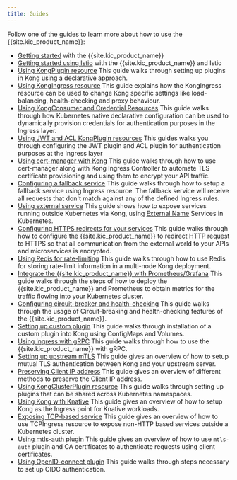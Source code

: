 ```yaml
---
title: Guides
---
```


Follow one of the guides to learn more about how to use
the {{site.kic_product_name}}:

- [Getting started](/kubernetes-ingress-controller/{{page.release}}/guides/getting-started/) with the {{site.kic_product_name}}
- [Getting started using Istio](/kubernetes-ingress-controller/{{page.release}}/guides/getting-started-istio/) with the {{site.kic_product_name}} and Istio
- [Using KongPlugin resource](/kubernetes-ingress-controller/{{page.release}}/guides/using-kongplugin-resource/)
  This guide walks through setting up plugins in Kong using a declarative
  approach.
- [Using KongIngress resource](/kubernetes-ingress-controller/{{page.release}}/guides/using-kongingress-resource/)
  This guide explains how the KongIngress resource can be used to change Kong
  specific settings like load-balancing, health-checking and proxy behaviour.
- [Using KongConsumer and Credential Resources](/kubernetes-ingress-controller/{{page.release}}/guides/using-consumer-credential-resource/)
  This guide walks through how Kubernetes native declarative configuration
  can be used to dynamically provision credentials for authentication purposes
  in the Ingress layer.
- [Using JWT and ACL KongPlugin resources](/kubernetes-ingress-controller/{{page.release}}/guides/configure-acl-plugin/)
  This guides walks you through configuring the JWT plugin and ACL plugin for
  authentication purposes at the Ingress layer
- [Using cert-manager with Kong](/kubernetes-ingress-controller/{{page.release}}/guides/cert-manager/)
  This guide walks through how to use cert-manager along with Kong Ingress
  Controller to automate TLS certificate provisioning and using them
  to encrypt your API traffic.
- [Configuring a fallback service](/kubernetes-ingress-controller/{{page.release}}/guides/configuring-fallback-service/)
  This guide walks through how to setup a fallback service using Ingress
  resource. The fallback service will receive all requests that don't
  match against any of the defined Ingress rules.
- [Using external service](/kubernetes-ingress-controller/{{page.release}}/guides/using-external-service/)
  This guide shows how to expose services running outside Kubernetes via Kong,
  using [External Name](https://kubernetes.io/docs/concepts/services-networking/service/#externalname)
  Services in Kubernetes.
- [Configuring HTTPS redirects for your services](/kubernetes-ingress-controller/{{page.release}}/guides/configuring-https-redirect/)
  This guide walks through how to configure the {{site.kic_product_name}} to
  redirect HTTP request to HTTPS so that all communication
  from the external world to your APIs and microservices is encrypted.
- [Using Redis for rate-limiting](/kubernetes-ingress-controller/{{page.release}}/guides/redis-rate-limiting/)
  This guide walks through how to use Redis for storing rate-limit information
  in a multi-node Kong deployment.
- [Integrate the {{site.kic_product_name}} with Prometheus/Grafana](/kubernetes-ingress-controller/{{page.release}}/guides/prometheus-grafana/)
  This guide walks through the steps of how to deploy the {{site.kic_product_name}}
  and Prometheus to obtain metrics for the traffic flowing into your
  Kubernetes cluster.
- [Configuring circuit-breaker and health-checking](/kubernetes-ingress-controller/{{page.release}}/guides/configuring-health-checks/)
  This guide walks through the usage of Circuit-breaking and health-checking
  features of the {{site.kic_product_name}}.
- [Setting up custom plugin](/kubernetes-ingress-controller/{{page.release}}/guides/setting-up-custom-plugins/)
  This guide walks through
  installation of a custom plugin into Kong using
  ConfigMaps and Volumes.
- [Using ingress with gRPC](/kubernetes-ingress-controller/{{page.release}}/guides/using-ingress-with-grpc/)
  This guide walks through how to use the {{site.kic_product_name}} with gRPC.
- [Setting up upstream mTLS](/kubernetes-ingress-controller/{{page.release}}/guides/upstream-mtls/)
  This guide gives an overview of how to setup mutual TLS authentication
  between Kong and your upstream server.
- [Preserving Client IP address](/kubernetes-ingress-controller/{{page.release}}/guides/preserve-client-ip/)
  This guide gives an overview of different methods to preserve the Client
  IP address.
- [Using KongClusterPlugin resource](/kubernetes-ingress-controller/{{page.release}}/guides/using-kongplugin-resource/)
  This guide walks through setting up plugins that can be shared across
  Kubernetes namespaces.
- [Using Kong with Knative](/kubernetes-ingress-controller/{{page.release}}/guides/using-kong-with-knative/)
  This guide gives an overview of how to setup Kong as the Ingress point
  for Knative workloads.
- [Exposing TCP-based service](/kubernetes-ingress-controller/{{page.release}}/guides/using-tcpingress/)
  This guide gives an overview of how to use TCPIngress resource to expose
  non-HTTP based services outside a Kubernetes cluster.
- [Using mtls-auth plugin](/kubernetes-ingress-controller/{{page.release}}/guides/using-mtls-auth-plugin/)
  This guide gives an overview of how to use `mtls-auth` plugin and CA
  certificates to authenticate requests using client certificates.
- [Using OpenID-connect plugin](/kubernetes-ingress-controller/{{page.release}}/guides/using-oidc-plugin/)
  This guide walks through steps necessary to set up OIDC authentication.
